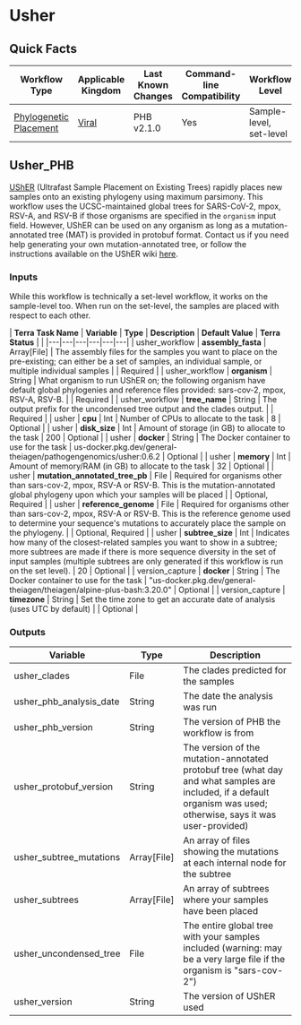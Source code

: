 # Usher

## Quick Facts

| **Workflow Type** | **Applicable Kingdom** | **Last Known Changes** | **Command-line Compatibility** | **Workflow Level** |
|---|---|---|---|---|
| [Phylogenetic Placement](../../workflows_overview/workflows-type.md/#phylogenetic-placement) | [Viral](../../workflows_overview/workflows-kingdom.md/#viral) | PHB v2.1.0 | Yes | Sample-level, set-level |

## Usher_PHB

[UShER](https://usher-wiki.readthedocs.io/en/latest/) (Ultrafast Sample Placement on Existing Trees) rapidly places new samples onto an existing phylogeny using maximum parsimony. This workflow uses the UCSC-maintained global trees for SARS-CoV-2, mpox, RSV-A, and RSV-B if those organisms are specified in the `organism` input field. However, UShER can be used on any organism as long as a mutation-annotated tree (MAT) is provided in protobuf format. Contact us if you need help generating your own mutation-annotated tree, or follow the instructions available on the UShER wiki [here](https://usher-wiki.readthedocs.io/en/latest/).

### Inputs

While this workflow is technically a set-level workflow, it works on the sample-level too. When run on the set-level, the samples are placed with respect to each other.

| **Terra Task Name** | **Variable** | **Type** | **Description** | **Default Value** | **Terra Status** | |
|---|---|---|---|---|---|
| usher_workflow | **assembly_fasta** | Array[File] | The assembly files for the samples you want to place on the pre-existing; can either be a set of samples, an individual sample, or multiple individual samples |  | Required |
| usher_workflow | **organism** | String | What organism to run UShER on; the following organism have default global phylogenies and reference files provided: sars-cov-2, mpox, RSV-A, RSV-B.  |  | Required |
| usher_workflow | **tree_name** | String | The output prefix for the uncondensed tree output and the clades output. |  | Required |
| usher | **cpu** | Int | Number of CPUs to allocate to the task | 8 | Optional |
| usher | **disk_size** | Int | Amount of storage (in GB) to allocate to the task | 200 | Optional |
| usher | **docker** | String | The Docker container to use for the task | us-docker.pkg.dev/general-theiagen/pathogengenomics/usher:0.6.2 | Optional |
| usher | **memory** | Int | Amount of memory/RAM (in GB) to allocate to the task | 32 | Optional |
| usher | **mutation_annotated_tree_pb** | File | Required for organisms other than sars-cov-2, mpox, RSV-A or RSV-B. This is the mutation-annotated global phylogeny upon which your samples will be placed  |  | Optional, Required |
| usher | **reference_genome** | File | Required for organisms other than sars-cov-2, mpox, RSV-A or RSV-B. This is the reference genome used to determine your sequence's mutations to accurately place the sample on the phylogeny.  |  | Optional, Required |
| usher | **subtree_size** | Int | Indicates how many of the closest-related samples you want to show in a subtree; more subtrees are made if there is more sequence diversity in the set of input samples (multiple subtrees are only generated if this workflow is run on the set level). | 20 | Optional |
| version_capture | **docker** | String | The Docker container to use for the task | "us-docker.pkg.dev/general-theiagen/theiagen/alpine-plus-bash:3.20.0" | Optional |
| version_capture | **timezone** | String | Set the time zone to get an accurate date of analysis (uses UTC by default) |  | Optional |

### Outputs

| **Variable** | **Type** | **Description** |
|---|---|---|
| usher_clades | File | The clades predicted for the samples |
| usher_phb_analysis_date | String | The date the analysis was run |
| usher_phb_version | String | The version of PHB the workflow is from |
| usher_protobuf_version | String | The version of the mutation-annotated protobuf tree (what day and what samples are included, if a default organism was used; otherwise, says it was user-provided) |
| usher_subtree_mutations | Array[File] | An array of files showing the mutations at each internal node for the subtree |
| usher_subtrees | Array[File] | An array of subtrees where your samples have been placed |
| usher_uncondensed_tree | File | The entire global tree with your samples included (warning: may be a very large file if the organism is "sars-cov-2") |
| usher_version | String | The version of UShER used |
